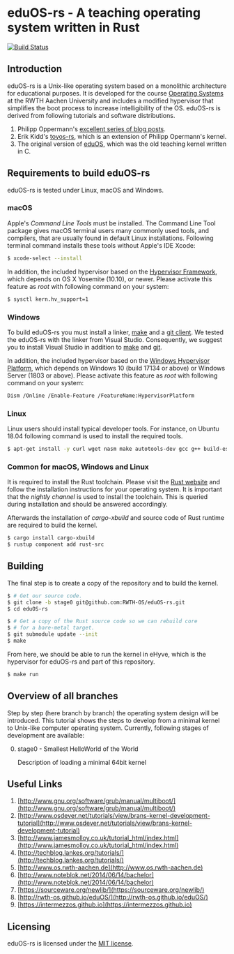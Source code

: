 # eduOS-rs - A teaching operating system written in Rust

[![Build Status](https://travis-ci.org/RWTH-OS/eduOS-rs.svg?branch=master)](https://travis-ci.org/RWTH-OS/eduOS-rs)

## Introduction

eduOS-rs is a Unix-like operating system based on a monolithic architecture for educational purposes.
It is developed for the course [Operating Systems][acsos] at the RWTH Aachen University and includes a modified hypervisor that simplifies the boot process to increase intelligibility of the OS.
eduOS-rs is derived from following tutorials and software distributions.

1. Philipp Oppermann's [excellent series of blog posts][opp].
2. Erik Kidd's [toyos-rs][kidd], which is an extension of Philipp Opermann's kernel.
3. The original version of [eduOS][stlankes], which was the old teaching kernel written in C.

[opp]: http://blog.phil-opp.com/
[kidd]: http://www.randomhacks.net/bare-metal-rust/
[stlankes]: http://rwth-os.github.io/eduOS/
[rust-barebones-kernel]: https://github.com/thepowersgang/rust-barebones-kernel
[acsos]: http://www.os.rwth-aachen.de/

## Requirements to build eduOS-rs
eduOS-rs is tested under Linux, macOS and Windows.

### macOS
Apple's *Command Line Tools* must be installed.
The Command Line Tool package gives macOS terminal users many commonly used tools, and compilers, that are usually found in default Linux installations.
Following terminal command installs these tools without Apple's IDE Xcode:

```sh
$ xcode-select --install
```

In addition, the included hypervisor based on the [Hypervisor Framework](https://developer.apple.com/documentation/hypervisor), which depends on OS X Yosemite (10.10), or newer.
Please activate this feature as *root* with following command on your system:

```sh
$ sysctl kern.hv_support=1
```

### Windows
To build eduOS-rs you must install a linker, [make](http://gnuwin32.sourceforge.net/packages/make.htm) and a [git client](https://git-scm.com/downloads). We tested the eduOS-rs with the linker from Visual Studio.
Consequently, we suggest you to install Visual Studio in addition to [make](http://gnuwin32.sourceforge.net/packages/make.htm) and [git](https://git-scm.com/downloads).

In addition, the included hypervisor based on the [Windows Hypervisor Platform](https://docs.microsoft.com/en-us/virtualization/api/), which depends on Windows 10 (build 17134 or above) or Windows Server (1803 or above).
Please activate this feature as *root* with following command on your system:

```sh
Dism /Online /Enable-Feature /FeatureName:HypervisorPlatform
```

### Linux
Linux users should install typical developer tools.
For instance, on Ubuntu 18.04 following command is used to install the required tools.

```sh
$ apt-get install -y curl wget nasm make autotools-dev gcc g++ build-essential
```

### Common for macOS, Windows and Linux
It is required to install the Rust toolchain.
Please visit the [Rust website](https://www.rust-lang.org/) and follow the installation instructions for your operating system. It is important that the *nightly channel* is used to install the toolchain.
This is queried during installation and should be answered accordingly.

Afterwards the installation of *cargo-xbuild* and source code of Rust runtime are required to build the kernel.

```sh
$ cargo install cargo-xbuild
$ rustup component add rust-src
```

## Building
The final step is to create a copy of the repository and to build the kernel.

```sh
$ # Get our source code.
$ git clone -b stage0 git@github.com:RWTH-OS/eduOS-rs.git
$ cd eduOS-rs

$ # Get a copy of the Rust source code so we can rebuild core
$ # for a bare-metal target.
$ git submodule update --init
$ make
```

From here, we should be able to run the kernel in eHyve, which is the hypervisor for eduOS-rs and part of this repository.

```sh
$ make run
```

## Overview of all branches

Step by step (here branch by branch) the operating system design will be introduced.
This tutorial shows the steps to develop from a minimal kernel to Unix-like computer operating system.
Currently, following stages of development are available:

0. stage0 - Smallest HelloWorld of the World

   Description of loading a minimal 64bit kernel

## Useful Links

1. [http://www.gnu.org/software/grub/manual/multiboot/](http://www.gnu.org/software/grub/manual/multiboot/)
2. [http://www.osdever.net/tutorials/view/brans-kernel-development-tutorial](http://www.osdever.net/tutorials/view/brans-kernel-development-tutorial)
3. [http://www.jamesmolloy.co.uk/tutorial_html/index.html](http://www.jamesmolloy.co.uk/tutorial_html/index.html)
4. [http://techblog.lankes.org/tutorials/](http://techblog.lankes.org/tutorials/)
5. [http://www.os.rwth-aachen.de](http://www.os.rwth-aachen.de)
6. [http://www.noteblok.net/2014/06/14/bachelor](http://www.noteblok.net/2014/06/14/bachelor)
7. [https://sourceware.org/newlib/](https://sourceware.org/newlib/)
8. [http://rwth-os.github.io/eduOS/](http://rwth-os.github.io/eduOS/)
9. [https://intermezzos.github.io](https://intermezzos.github.io)

## Licensing

eduOS-rs is licensed under the [MIT license][LICENSE-MIT].

[LICENSE-MIT]: http://opensource.org/licenses/MIT
